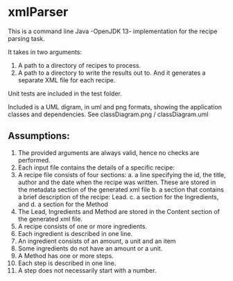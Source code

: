 # xmlParser

This is a command line Java -OpenJDK 13- implementation for the recipe parsing task.

It takes in two arguments:
  1.	A path to a directory of recipes to process.
  2.	A path to a directory to write the results out to.
And it generates a separate XML file for each recipe.

Unit tests are included in the test folder.

Included is a UML digram, in uml and png formats, showing the application classes and  dependencies. See classDiagram.png / classDiagram.uml

## Assumptions:
1.	The provided arguments are always valid, hence no checks are performed.
2.	Each input file contains the details of a specific recipe:
3.	A recipe file consists of four sections:
  a.	a line specifying the id, the title, author and the date when the recipe was written. 
      These are stored in the metadata section of the generated xml file
  b.	a section that contains a brief description of the recipe: Lead.
  c.	a section for the Ingredients, and
  d.	a section for the Method
4.	The Lead, Ingredients and Method are stored in the Content section of the generated xml file.
5.	A recipe consists of one or more ingredients. 
6.	Each ingredient is described in one line.
7.	An ingredient consists of an amount, a unit and an item
8.	Some ingredients do not have an amount or a unit.   
9.	A Method has one or more steps.
10.	Each step is described in one line.
11.	A step does not necessarily start with a number.
